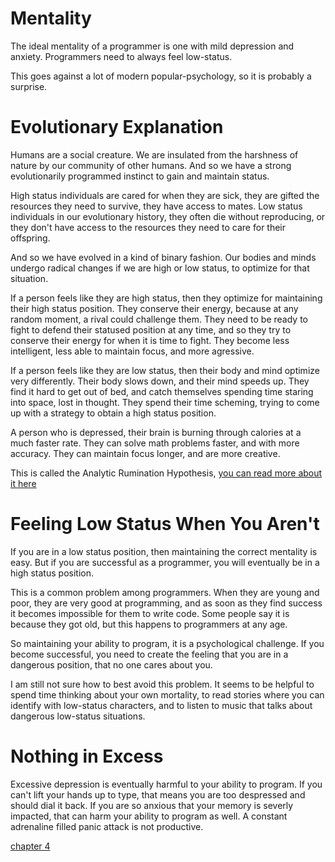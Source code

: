 Mentality
============

The ideal mentality of a programmer is one with mild depression and anxiety. Programmers need to always feel low-status. 

This goes against a lot of modern popular-psychology, so it is probably a surprise.

Evolutionary Explanation
=============

Humans are a social creature. We are insulated from the harshness of nature by our community of other humans. And so we have a strong evolutionarily programmed instinct to gain and maintain status.

High status individuals are cared for when they are sick, they are gifted the resources they need to survive, they have access to mates.
Low status individuals in our evolutionary history, they often die without reproducing, or they don't have access to the resources they need to care for their offspring.

And so we have evolved in a kind of binary fashion. Our bodies and minds undergo radical changes if we are high or low status, to optimize for that situation.

If a person feels like they are high status, then they optimize for maintaining their high status position. They conserve their energy, because at any random moment, a rival could challenge them. They need to be ready to fight to defend their statused position at any time, and so they try to conserve their energy for when it is time to fight. They become less intelligent, less able to maintain focus, and more agressive.

If a person feels like they are low status, then their body and mind optimize very differently. Their body slows down, and their mind speeds up. They find it hard to get out of bed, and catch themselves spending time staring into space, lost in thought. They spend their time scheming, trying to come up with a strategy to obtain a high status position. 

A person who is depressed, their brain is burning through calories at a much faster rate. They can solve math problems faster, and with more accuracy. They can maintain focus longer, and are more creative.

This is called the Analytic Rumination Hypothesis, [you can read more about it here](https://www.researchgate.net/publication/26682728_The_bright_side_of_being_blue_Depression_as_an_adaptation_for_analyzing_complex_problems)

Feeling Low Status When You Aren't
========================

If you are in a low status position, then maintaining the correct mentality is easy. But if you are successful as a programmer, you will eventually be in a high status position.

This is a common problem among programmers. When they are young and poor, they are very good at programming, and as soon as they find success it becomes impossible for them to write code.
Some people say it is because they got old, but this happens to programmers at any age.

So maintaining your ability to program, it is a psychological challenge. If you become successful, you need to create the feeling that you are in a dangerous position, that no one cares about you.

I am still not sure how to best avoid this problem.
It seems to be helpful to spend time thinking about your own mortality, to read stories where you can identify with low-status characters, and to listen to music that talks about dangerous low-status situations.

Nothing in Excess
=================

Excessive depression is eventually harmful to your ability to program. If you can't lift your hands up to type, that means you are too despressed and should dial it back.
If you are so anxious that your memory is severly impacted, that can harm your ability to program as well.
A constant adrenaline filled panic attack is not productive.

[chapter 4](/ch4.md)
